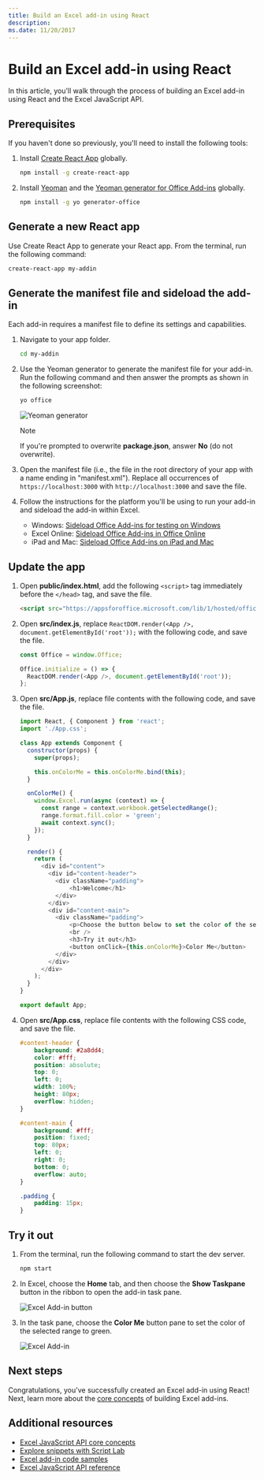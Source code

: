 ```yaml
---
title: Build an Excel add-in using React
description: 
ms.date: 11/20/2017 
---
```



# Build an Excel add-in using React

In this article, you'll walk through the process of building an Excel add-in using React and the Excel JavaScript API.

## Prerequisites

If you haven't done so previously, you'll need to install the following tools:

1. Install [Create React App](https://github.com/facebookincubator/create-react-app) globally.

    ```bash
    npm install -g create-react-app
    ```

2. Install [Yeoman](https://github.com/yeoman/yo) and the [Yeoman generator for Office Add-ins](https://github.com/OfficeDev/generator-office) globally.

    ```bash
    npm install -g yo generator-office
    ```

## Generate a new React app

Use Create React App to generate your React app. From the terminal, run the following command:

```bash
create-react-app my-addin
```

## Generate the manifest file and sideload the add-in

Each add-in requires a manifest file to define its settings and capabilities.

1. Navigate to your app folder.

    ```bash
    cd my-addin
    ```

2. Use the Yeoman generator to generate the manifest file for your add-in. Run the following command and then answer the prompts as shown in the following screenshot:

    ```bash
    yo office
    ```
    ![Yeoman generator](../images/yo-office.png)
    
    > [!NOTE]
    > If you're prompted to overwrite **package.json**, answer **No** (do not overwrite).

3. Open the manifest file (i.e., the file in the root directory of your app with a name ending in "manifest.xml"). Replace all occurrences of `https://localhost:3000` with `http://localhost:3000` and save the file.

4. Follow the instructions for the platform you'll be using to run your add-in and sideload the add-in within Excel.

    - Windows: [Sideload Office Add-ins for testing on Windows](../testing/create-a-network-shared-folder-catalog-for-task-pane-and-content-add-ins.md)
    - Excel Online: [Sideload Office Add-ins in Office Online](../testing/sideload-office-add-ins-for-testing.md#sideload-an-office-add-in-on-office-online)
    - iPad and Mac: [Sideload Office Add-ins on iPad and Mac](../testing/sideload-an-office-add-in-on-ipad-and-mac.md)

## Update the app

1. Open **public/index.html**, add the following `<script>` tag immediately before the `</head>` tag, and save the file.

    ```html
    <script src="https://appsforoffice.microsoft.com/lib/1/hosted/office.js"></script>
    ```

2. Open **src/index.js**, replace `ReactDOM.render(<App />, document.getElementById('root'));` with the following code, and save the file. 

    ```typescript
    const Office = window.Office;
    
    Office.initialize = () => {
      ReactDOM.render(<App />, document.getElementById('root'));
    };
    ```

3. Open **src/App.js**, replace file contents with the following code, and save the file. 

    ```js
    import React, { Component } from 'react';
    import './App.css';

    class App extends Component {
      constructor(props) {
        super(props);

        this.onColorMe = this.onColorMe.bind(this);
      }

      onColorMe() {
        window.Excel.run(async (context) => {
          const range = context.workbook.getSelectedRange();
          range.format.fill.color = 'green';
          await context.sync();
        });
      }

      render() {
        return (
          <div id="content">
            <div id="content-header">
              <div className="padding">
                  <h1>Welcome</h1>
              </div>
            </div>
            <div id="content-main">
              <div className="padding">
                  <p>Choose the button below to set the color of the selected range to green.</p>
                  <br />
                  <h3>Try it out</h3>
                  <button onClick={this.onColorMe}>Color Me</button>
              </div>
            </div>
          </div>
        );
      }
    }

    export default App;
    ```

4. Open **src/App.css**, replace file contents with the following CSS code, and save the file. 

    ```css
    #content-header {
        background: #2a8dd4;
        color: #fff;
        position: absolute;
        top: 0;
        left: 0;
        width: 100%;
        height: 80px; 
        overflow: hidden;
    }

    #content-main {
        background: #fff;
        position: fixed;
        top: 80px;
        left: 0;
        right: 0;
        bottom: 0;
        overflow: auto; 
    }

    .padding {
        padding: 15px;
    }
    ```

## Try it out

1. From the terminal, run the following command to start the dev server.

    ```bash
    npm start
    ```

2. In Excel, choose the **Home** tab, and then choose the **Show Taskpane** button in the ribbon to open the add-in task pane.

    ![Excel Add-in button](../images/excel-quickstart-addin-2a.png)

3. In the task pane, choose the **Color Me** button pane to set the color of the selected range to green.

    ![Excel Add-in](../images/excel-quickstart-addin-2b.png)

## Next steps

Congratulations, you've successfully created an Excel add-in using React! Next, learn more about the [core concepts](excel-add-ins-core-concepts.md) of building Excel add-ins.

## Additional resources

* [Excel JavaScript API core concepts](excel-add-ins-core-concepts.md)
* [Explore snippets with Script Lab](https://store.office.com/en-001/app.aspx?assetid=WA104380862&ui=en-US&rs=en-001&ad=US&appredirect=false)
* [Excel add-in code samples](http://dev.office.com/code-samples#?filters=excel,office%20add-ins)
* [Excel JavaScript API reference](../../reference/excel/excel-add-ins-reference-overview.md)

